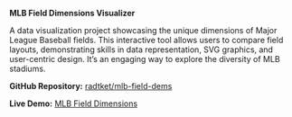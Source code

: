 **MLB Field Dimensions Visualizer**

A data visualization project showcasing the unique dimensions of Major League Baseball fields. This interactive tool allows users to compare field layouts, demonstrating skills in data representation, SVG graphics, and user-centric design. It’s an engaging way to explore the diversity of MLB stadiums.

  

**GitHub Repository:** [radtket/mlb-field-dems](https://github.com/radtket/mlb-field-dems)

**Live Demo:** [MLB Field Dimensions](https://radtket.github.io/mlb-field-dems/)
